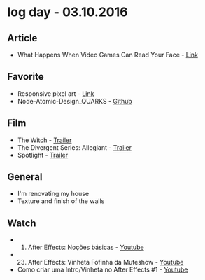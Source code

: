 # log day - 03.10.2016

## Article

 - What Happens When Video Games Can Read Your Face - [Link](http://www.fastcompany.com/3057283/what-happens-when-video-games-can-read-your-face)


## Favorite

 - Responsive pixel art - [Link](http://essenmitsosse.de/pixel/) 
 - Node-Atomic-Design_QUARKS - [Github](https://github.com/Webschool-io/Node-Atomic-Design_QUARKS)


## Film

 - The Witch - [Trailer](https://www.youtube.com/watch?v=iQXmlf3Sefg)
 - The Divergent Series: Allegiant - [Trailer](https://www.youtube.com/watch?v=MJsDuGRiLqM)
 - Spotlight - [Trailer](https://www.youtube.com/watch?v=EwdCIpbTN5g)


## General

 - I'm renovating my house
  - Texture and finish of the walls


## Watch

 - 01. After Effects: Noções básicas - [Youtube](https://www.youtube.com/watch?v=blDWHuAoZwo)
 - 23. After Effects: Vinheta Fofinha da Muteshow  - [Youtube](https://www.youtube.com/watch?v=UFFvthM-bx4)
 - Como criar uma Intro/Vinheta no After Effects #1 - [Youtube](https://www.youtube.com/watch?v=t21RH9Yh-PA)